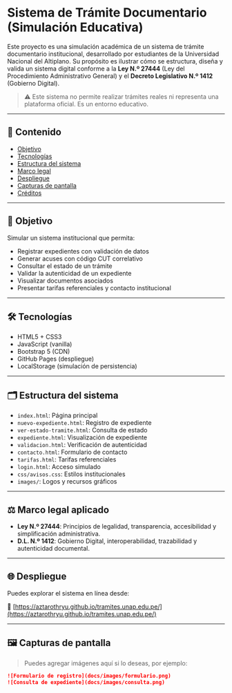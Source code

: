 # Sistema de Trámite Documentario (Simulación Educativa)

Este proyecto es una simulación académica de un sistema de trámite documentario institucional, desarrollado por estudiantes de la Universidad Nacional del Altiplano. Su propósito es ilustrar cómo se estructura, diseña y valida un sistema digital conforme a la **Ley N.º 27444** (Ley del Procedimiento Administrativo General) y el **Decreto Legislativo N.º 1412** (Gobierno Digital).

> ⚠️ Este sistema no permite realizar trámites reales ni representa una plataforma oficial. Es un entorno educativo.

---

## 📌 Contenido

- [Objetivo](#objetivo)
- [Tecnologías](#tecnologías)
- [Estructura del sistema](#estructura-del-sistema)
- [Marco legal](#marco-legal)
- [Despliegue](#despliegue)
- [Capturas de pantalla](#capturas-de-pantalla)
- [Créditos](#créditos)

---

## 🎯 Objetivo

Simular un sistema institucional que permita:

- Registrar expedientes con validación de datos
- Generar acuses con código CUT correlativo
- Consultar el estado de un trámite
- Validar la autenticidad de un expediente
- Visualizar documentos asociados
- Presentar tarifas referenciales y contacto institucional

---

## 🛠️ Tecnologías

- HTML5 + CSS3
- JavaScript (vanilla)
- Bootstrap 5 (CDN)
- GitHub Pages (despliegue)
- LocalStorage (simulación de persistencia)

---

## 🗂️ Estructura del sistema

- `index.html`: Página principal
- `nuevo-expediente.html`: Registro de expediente
- `ver-estado-tramite.html`: Consulta de estado
- `expediente.html`: Visualización de expediente
- `validacion.html`: Verificación de autenticidad
- `contacto.html`: Formulario de contacto
- `tarifas.html`: Tarifas referenciales
- `login.html`: Acceso simulado
- `css/avisos.css`: Estilos institucionales
- `images/`: Logos y recursos gráficos

---

## ⚖️ Marco legal aplicado

- **Ley N.º 27444**: Principios de legalidad, transparencia, accesibilidad y simplificación administrativa.
- **D.L. N.º 1412**: Gobierno Digital, interoperabilidad, trazabilidad y autenticidad documental.

---

## 🌐 Despliegue

Puedes explorar el sistema en línea desde:

🔗 [https://aztarothryu.github.io/tramites.unap.edu.pe/](https://aztarothryu.github.io/tramites.unap.edu.pe/)

---

## 🖼️ Capturas de pantalla

> Puedes agregar imágenes aquí si lo deseas, por ejemplo:

```markdown
![Formulario de registro](docs/images/formulario.png)
![Consulta de expediente](docs/images/consulta.png)
